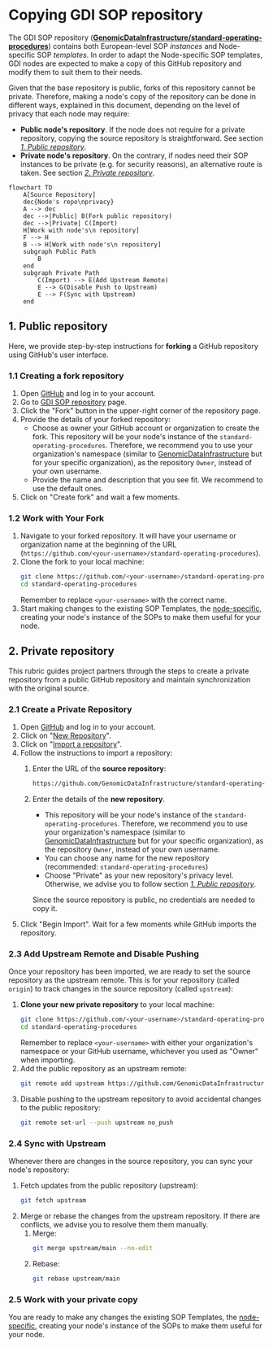 # Copying GDI SOP repository
The GDI SOP repository ([**GenomicDataInfrastructure/standard-operating-procedures**](https://github.com/GenomicDataInfrastructure/standard-operating-procedures)) contains both European-level SOP _instances_ and Node-specific SOP _templates_. In order to adapt the Node-specific SOP templates, GDI nodes are expected to make a copy of this GitHub repository and modify them to suit them to their needs.

Given that the base repository is public, forks of this repository cannot be private. Therefore, making a node's copy of the repository can be done in different ways, explained in this document, depending on the level of privacy that each node may require:
- **Public node's repository**. If the node does not require for a private repository, copying the source repository is straightforward. See section _[1. Public repository](./github-management.md#1-public-repository)_.
- **Private node's repository**. On the contrary, if nodes need their SOP instances to be private (e.g. for security reasons), an alternative route is taken. See section _[2. Private repository](./github-management.md#2-private-repository)_.

````mermaid
flowchart TD
    A[Source Repository] 
    dec{Node's repo\nprivacy}
    A --> dec
    dec -->|Public| B(Fork public repository)
    dec -->|Private| C(Import)    
    H[Work with node's\n repository]
    F --> H
    B --> H[Work with node's\n repository]
    subgraph Public Path
        B
    end
    subgraph Private Path
        C(Import) --> E(Add Upstream Remote)
        E --> G(Disable Push to Upstream)
        E --> F(Sync with Upstream)
    end
````

## 1. Public repository
Here, we provide step-by-step instructions for **forking** a GitHub repository using GitHub's user interface.

### 1.1 Creating a fork repository

1. Open [GitHub](https://github.com/) and log in to your account.
1. Go to [GDI SOP repository](https://github.com/GenomicDataInfrastructure/standard-operating-procedures) page.
1. Click the "Fork" button in the upper-right corner of the repository page.
1. Provide the details of your forked repository: 
    - Choose as owner your GitHub account or organization to create the fork. This repository will be your node's instance of the ``standard-operating-procedures``. Therefore, we recommend you to use your organization's namespace (similar to [GenomicDataInfrastructure](https://github.com/GenomicDataInfrastructure) but for your specific organization), as the repository ``Owner``, instead of your own username. 
    - Provide the name and description that you see fit. We recommend to use the default ones.
1. Click on "Create fork" and wait a few moments.

### 1.2 Work with Your Fork
1. Navigate to your forked repository. It will have your username or organization name at the beginning of the URL (``https://github.com/<your-username>/standard-operating-procedures``).
1. Clone the fork to your local machine:
    ````bash
    git clone https://github.com/<your-username>/standard-operating-procedures.git
    cd standard-operating-procedures
    ````
    Remember to replace ``<your-username>`` with the correct name.
1. Start making changes to the existing SOP Templates, the [node-specific](../sops/node-specific/), creating your node's instance of the SOPs to make them useful for your node.

## 2. Private repository

This rubric guides project partners through the steps to create a private repository from a public GitHub repository and maintain synchronization with the original source.

### 2.1 Create a Private Repository

1. Open [GitHub](https://github.com/) and log in to your account.
1. Click on "[New Repository](https://github.com/new)".
1. Click on "[Import a repository](https://github.com/new/import)".
1. Follow the instructions to import a repository:
    1. Enter the URL of the **source repository**:
        ```markdown
        https://github.com/GenomicDataInfrastructure/standard-operating-procedures
        ```
    1. Enter the details of the **new repository**. 
        - This repository will be your node's instance of the ``standard-operating-procedures``. Therefore, we recommend you to use your organization's namespace (similar to [GenomicDataInfrastructure](https://github.com/GenomicDataInfrastructure) but for your specific organization), as the repository ``Owner``, instead of your own username. 
        - You can choose any name for the new repository (recommended: ``standard-operating-procedures``)
        - Choose "Private" as your new repository's privacy level. Otherwise, we advise you to follow section _[1. Public repository](./github-management.md#1-public-repository)_.
    
        Since the source repository is public, no credentials are needed to copy it.
1. Click "Begin Import". Wait for a few moments while GitHub imports the repository.

### 2.3 Add Upstream Remote and Disable Pushing
Once your repository has been imported, we are ready to set the source repository as the upstream remote. This is for your repository (called ``origin``) to track changes in the source repository (called ``upstream``):
1. **Clone your new private repository** to your local machine:
    ````bash
    git clone https://github.com/<your-username>/standard-operating-procedures.git
    cd standard-operating-procedures
    ````
    Remember to replace ``<your-username>`` with either your organization's namespace or your GitHub username, whichever you used as "Owner" when importing.
1. Add the public repository as an upstream remote:
    ````bash
    git remote add upstream https://github.com/GenomicDataInfrastructure/standard-operating-procedures.git
    ````
1. Disable pushing to the upstream repository to avoid accidental changes to the public repository:
    ````bash
    git remote set-url --push upstream no_push
    ````

### 2.4 Sync with Upstream
Whenever there are changes in the source repository, you can sync your node's repository:
1. Fetch updates from the public repository (upstream):
    ````bash
    git fetch upstream
    ````
1. Merge or rebase the changes from the upstream repository. If there are conflicts, we advise you to resolve them them manually.
    1. Merge:
        ````bash
        git merge upstream/main --no-edit
        ````
    1. Rebase:
        ````bash
        git rebase upstream/main
        ````
### 2.5 Work with your private copy
You are ready to make any changes the existing SOP Templates, the [node-specific](../sops/node-specific/), creating your node's instance of the SOPs to make them useful for your node.